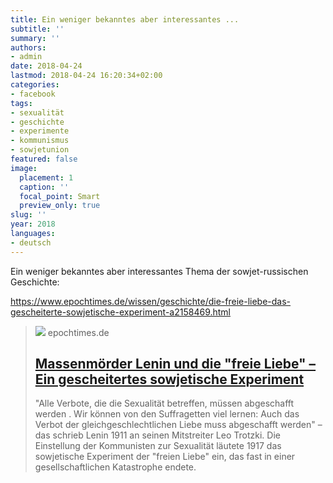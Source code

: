 ```yaml
---
title: Ein weniger bekanntes aber interessantes ...
subtitle: ''
summary: ''
authors:
- admin
date: 2018-04-24
lastmod: 2018-04-24 16:20:34+02:00
categories:
- facebook
tags:
- sexualität
- geschichte
- experimente
- kommunismus
- sowjetunion
featured: false
image:
  placement: 1
  caption: ''
  focal_point: Smart
  preview_only: true
slug: ''
year: 2018
languages:
- deutsch
---
```


Ein weniger bekanntes aber interessantes Thema der sowjet-russischen Geschichte:

https://www.epochtimes.de/wissen/geschichte/die-freie-liebe-das-gescheiterte-sowjetische-experiment-a2158469.html
> [![](https://www.epochtimes.de/assets/uploads/2018/10/GettyImages-459752627.jpg)](https://www.epochtimes.de/wissen/geschichte/die-freie-liebe-das-gescheiterte-sowjetische-experiment-a2158469.html)
> epochtimes.de
> ## [Massenmörder Lenin und die "freie Liebe" – Ein gescheitertes sowjetische Experiment](https://www.epochtimes.de/wissen/geschichte/die-freie-liebe-das-gescheiterte-sowjetische-experiment-a2158469.html)
>
>"Alle Verbote, die die Sexualität betreffen, müssen abgeschafft werden . Wir können von den Suffragetten viel lernen: Auch das Verbot der gleichgeschlechtlichen Liebe muss abgeschafft werden" – das schrieb Lenin 1911 an seinen Mitstreiter Leo Trotzki. Die Einstellung der Kommunisten zur Sexualität läutete 1917 das sowjetische Experiment der "freien Liebe" ein, das fast in einer gesellschaftlichen Katastrophe endete.